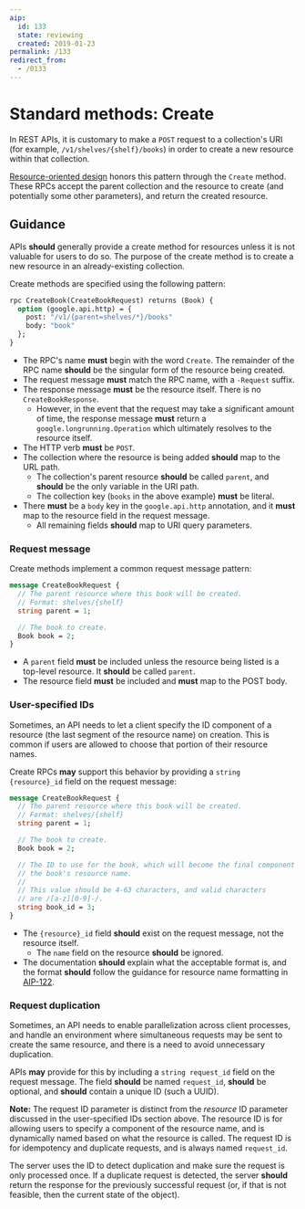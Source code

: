 ```yaml
---
aip:
  id: 133
  state: reviewing
  created: 2019-01-23
permalink: /133
redirect_from:
  - /0133
---
```


# Standard methods: Create

In REST APIs, it is customary to make a `POST` request to a collection's URI
(for example, `/v1/shelves/{shelf}/books`) in order to create a new resource
within that collection.

[Resource-oriented design][] honors this pattern through the `Create` method.
These RPCs accept the parent collection and the resource to create (and
potentially some other parameters), and return the created resource.

## Guidance

APIs **should** generally provide a create method for resources unless it is
not valuable for users to do so. The purpose of the create method is to create
a new resource in an already-existing collection.

Create methods are specified using the following pattern:

```proto
rpc CreateBook(CreateBookRequest) returns (Book) {
  option (google.api.http) = {
    post: "/v1/{parent=shelves/*}/books"
    body: "book"
  };
}
```

- The RPC's name **must** begin with the word `Create`. The remainder of the
  RPC name **should** be the singular form of the resource being created.
- The request message **must** match the RPC name, with a `-Request` suffix.
- The response message **must** be the resource itself. There is no
  `CreateBookResponse`.
  - However, in the event that the request may take a significant amount of
    time, the response message **must** return a `google.longrunning.Operation`
    which ultimately resolves to the resource itself.
- The HTTP verb **must** be `POST`.
- The collection where the resource is being added **should** map to the URL
  path.
  - The collection's parent resource **should** be called `parent`, and
    **should** be the only variable in the URI path.
  - The collection key (`books` in the above example) **must** be literal.
- There **must** be a `body` key in the `google.api.http` annotation, and it
  **must** map to the resource field in the request message.
  - All remaining fields **should** map to URI query parameters.

### Request message

Create methods implement a common request message pattern:

```proto
message CreateBookRequest {
  // The parent resource where this book will be created.
  // Format: shelves/{shelf}
  string parent = 1;

  // The book to create.
  Book book = 2;
}
```

- A `parent` field **must** be included unless the resource being listed is a
  top-level resource. It **should** be called `parent`.
- The resource field **must** be included and **must** map to the POST body.

### User-specified IDs

Sometimes, an API needs to let a client specify the ID component of a resource
(the last segment of the resource name) on creation. This is common if users
are allowed to choose that portion of their resource names.

Create RPCs **may** support this behavior by providing a `string {resource}_id`
field on the request message:

```proto
message CreateBookRequest {
  // The parent resource where this book will be created.
  // Format: shelves/{shelf}
  string parent = 1;

  // The book to create.
  Book book = 2;

  // The ID to use for the book, which will become the final component of
  // the book's resource name.
  //
  // This value should be 4-63 characters, and valid characters
  // are /[a-z][0-9]-/.
  string book_id = 3;
}
```

- The `{resource}_id` field **should** exist on the request message, not the
  resource itself.
  - The `name` field on the resource **should** be ignored.
- The documentation **should** explain what the acceptable format is, and the
  format **should** follow the guidance for resource name formatting in
  [AIP-122][].

### Request duplication

Sometimes, an API needs to enable parallelization across client processes, and
handle an environment where simultaneous requests may be sent to create the
same resource, and there is a need to avoid unnecessary duplication.

APIs **may** provide for this by including a `string request_id` field on the
request message. The field **should** be named `request_id`, **should** be
optional, and **should** contain a unique ID (such a UUID).

**Note:** The request ID parameter is distinct from the _resource_ ID parameter
discussed in the user-specified IDs section above. The resource ID is for
allowing users to specify a component of the resource name, and is dynamically
named based on what the resource is called. The request ID is for idempotency
and duplicate requests, and is always named `request_id`.

The server uses the ID to detect duplication and make sure the request is only
processed once. If a duplicate request is detected, the server **should**
return the response for the previously successful request (or, if that is not
feasible, then the current state of the object).

[resource-oriented design]: ./0121.md
[aip-122]: ./0122.md
